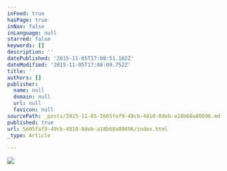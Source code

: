 ```yaml
---
inFeed: true
hasPage: true
inNav: false
inLanguage: null
starred: false
keywords: []
description: ''
datePublished: '2015-11-05T17:08:51.102Z'
dateModified: '2015-11-05T17:08:09.752Z'
title: ''
authors: []
publisher:
  name: null
  domain: null
  url: null
  favicon: null
sourcePath: _posts/2015-11-05-5605faf9-49cb-4810-8deb-a18b68a80696.md
published: true
url: 5605faf9-49cb-4810-8deb-a18b68a80696/index.html
_type: Article

---
```

![](https://the-grid-user-content.s3-us-west-2.amazonaws.com/a644843a-b9de-44f3-8310-f03a3eaf4a74.jpg)